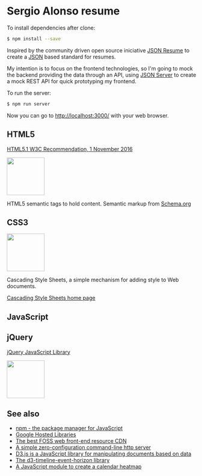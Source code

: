 # Sergio Alonso resume

To install dependencies after clone:

```bash
$ npm install --save
```

Inspired by the community driven open source iniciative [JSON Resume](https://jsonresume.org/) to create a [JSON](http://json.org/) based standard for resumes.

My intention is to focus on the frontend technologies, so I'm going to mock the backend providing the data through an API, using [JSON Server](https://github.com/typicode/json-server) to create a mock REST API for quick prototyping my frontend.

To run the server:

```bash
$ npm run server
```

Now you can go to [http://localhost:3000/]() with your web browser.

## HTML5

[HTML5.1 W3C Recommendation, 1 November 2016](https://www.w3.org/TR/html51)

<img src="https://upload.wikimedia.org/wikipedia/commons/6/61/HTML5_logo_and_wordmark.svg" width="100">

HTML5 semantic tags to hold content.
Semantic markup from [Schema.org](http://schema.org/Person)

## CSS3

<img src="https://upload.wikimedia.org/wikipedia/commons/3/3d/CSS.3.svg" width="100">

Cascading Style Sheets, a simple mechanism for adding style to Web documents.

[Cascading Style Sheets home page](https://www.w3.org/Style/CSS/)

## JavaScript

## jQuery

[jQuery JavaScript Library](http://jquery.com/)

<img src="https://upload.wikimedia.org/wikipedia/en/9/9e/JQuery_logo.svg" width="100">

## See also
* [npm - the package manager for JavaScript](https://www.npmjs.com)
* [Google Hosted Libraries](https://developers.google.com/speed/libraries/)
* [The best FOSS web front-end resource CDN](https://cdnjs.com/)
* [A simple zero-configuration command-line http server](https://github.com/indexzero/http-server)
* [D3.js is a JavaScript library for manipulating documents based on data](https://d3js.org/)
* [The d3-timeline-event-horizon library](https://github.com/cooperhewitt/d3-timeline-event-horizon)
* [A JavaScript module to create a calendar heatmap](http://cal-heatmap.com)
